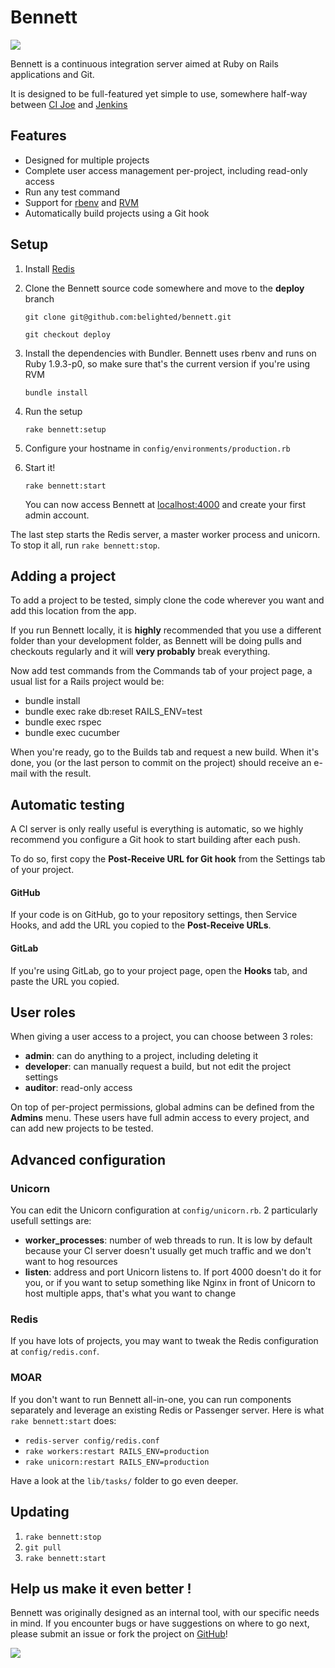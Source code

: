 # Bennett

![](http://labs.belighted.com/bennett/bennett-large.png)

Bennett is a continuous integration server aimed at Ruby on Rails applications and Git.

It is designed to be full-featured yet simple to use, somewhere half-way between [CI Joe](https://github.com/defunkt/cijoe) and [Jenkins](http://jenkins-ci.org/)

## Features

* Designed for multiple projects
* Complete user access management per-project, including read-only access
* Run any test command
* Support for [rbenv](https://github.com/sstephenson/rbenv) and [RVM](https://rvm.io/)
* Automatically build projects using a Git hook

## Setup

1. Install [Redis](http://redis.io/download)
2. Clone the Bennett source code somewhere and move to the **deploy** branch
    
   `git clone git@github.com:belighted/bennett.git`
    
   `git checkout deploy`
    
3. Install the dependencies with Bundler. Bennett uses rbenv and runs on Ruby 1.9.3-p0, so make sure that's the current version if you're using RVM

   `bundle install`

4. Run the setup

   `rake bennett:setup`
   
5. Configure your hostname in `config/environments/production.rb`
   
6. Start it!

   `rake bennett:start`
   
   You can now access Bennett at [localhost:4000](localhost:4000) and create your first admin account.
   
The last step starts the Redis server, a master worker process and unicorn. To stop it all, run `rake bennett:stop`.
   
## Adding a project

To add a project to be tested, simply clone the code wherever you want and add this location from the app.

If you run Bennett locally, it is **highly** recommended that you use a different folder than your development folder, as Bennett will be doing pulls and checkouts regularly and it will **very probably** break everything.

Now add test commands from the Commands tab of your project page, a usual list for a Rails project would be:

* bundle install
* bundle exec rake db:reset RAILS_ENV=test
* bundle exec rspec
* bundle exec cucumber

When you're ready, go to the Builds tab and request a new build. When it's done, you (or the last person to commit on the project) should receive an e-mail with the result.

## Automatic testing

A CI server is only really useful is everything is automatic, so we highly recommend you configure a Git hook to start building after each push.

To do so, first copy the **Post-Receive URL for Git hook** from the Settings tab of your project.

#### GitHub

If your code is on GitHub, go to your repository settings, then Service Hooks, and add the URL you copied to the **Post-Receive URLs**.

#### GitLab

If you're using GitLab, go to your project page, open the **Hooks** tab, and paste the URL you copied.

## User roles

When giving a user access to a project, you can choose between 3 roles:

* **admin**: can do anything to a project, including deleting it
* **developer**: can manually request a build, but not edit the project settings
* **auditor**: read-only access

On top of per-project permissions, global admins can be defined from the **Admins** menu. These users have full admin access to every project, and can add new projects to be tested.

## Advanced configuration

### Unicorn

You can edit the Unicorn configuration at `config/unicorn.rb`. 2 particularly usefull settings are:

* **worker_processes**: number of web threads to run. It is low by default because your CI server doesn't usually get much traffic and we don't want to hog resources
* **listen**: address and port Unicorn listens to. If port 4000 doesn't do it for you, or if you want to setup something like Nginx in front of Unicorn to host multiple apps, that's what you want to change

### Redis

If you have lots of projects, you may want to tweak the Redis configuration at `config/redis.conf`.

### MOAR

If you don't want to run Bennett all-in-one, you can run components separately and leverage an existing Redis or Passenger server. Here is what `rake bennett:start` does:

* `redis-server config/redis.conf`
* `rake workers:restart RAILS_ENV=production`
* `rake unicorn:restart RAILS_ENV=production`

Have a look at the `lib/tasks/` folder to go even deeper.

## Updating

1. `rake bennett:stop`
2. `git pull`
3. `rake bennett:start`

## Help us make it even better !

Bennett was originally designed as an internal tool, with our specific needs in mind. If you encounter bugs or have suggestions on where to go next, please submit an issue or fork the project on [GitHub](https://github.com/belighted/bennett)!

![](http://labs.belighted.com/bennett/bennett-small.png)
